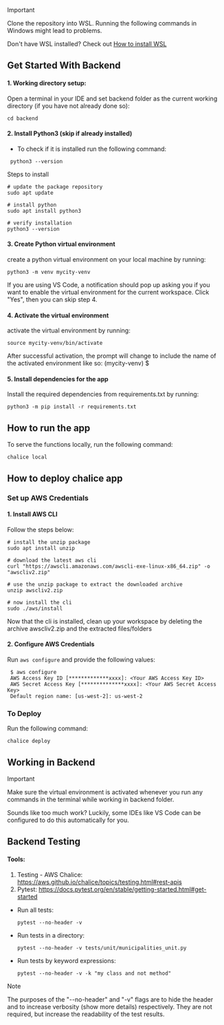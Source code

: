 > [!Important]
> Clone the repository into WSL. Running the following commands in Windows might lead to problems.
> 
> Don't have WSL installed? Check out [How to install WSL](https://learn.microsoft.com/en-us/windows/wsl/install)

## Get Started With Backend

#### 1. Working directory setup:
Open a terminal in your IDE and set backend folder as the current working directory (if you have not already done so):
```
cd backend
```

#### 2. Install Python3 (skip if already installed)
* To check if it is installed run the following command:
 ```
  python3 --version
 ```

Steps to install

```
# update the package repository
sudo apt update

# install python
sudo apt install python3

# verify installation
python3 --version
```

#### 3. Create Python virtual environment
create a python virtual environment on your local machine by running:
```
python3 -m venv mycity-venv
```
If you are using VS Code, a notification should pop up asking you if you want to enable the virtual environment for the current workspace. Click "Yes", then you can skip step 4.

#### 4. Activate the virtual environment
activate the virtual environment by running:
```
source mycity-venv/bin/activate
```
After successful activation, the prompt will change to include the name of the activated environment like so: (mycity-venv) $
   
#### 5. Install dependencies for the app
Install the required dependencies from requirements.txt by running:
```
python3 -m pip install -r requirements.txt
```

## How to run the app
To serve the functions locally, run the following command:
```
chalice local
```

## How to deploy chalice app
### Set up AWS Credentials
#### 1. Install AWS CLI
Follow the steps below:

```
# install the unzip package
sudo apt install unzip

# download the latest aws cli
curl "https://awscli.amazonaws.com/awscli-exe-linux-x86_64.zip" -o "awscliv2.zip"

# use the unzip package to extract the downloaded archive
unzip awscliv2.zip

# now install the cli
sudo ./aws/install
```
Now that the cli is installed, clean up your workspace by deleting the archive awscliv2.zip and the extracted files/folders

#### 2. Configure AWS Credentials
Run ```aws configure``` and provide the following values:

```
 $ aws configure
 AWS Access Key ID [*************xxxx]: <Your AWS Access Key ID>
 AWS Secret Access Key [**************xxxx]: <Your AWS Secret Access Key>
 Default region name: [us-west-2]: us-west-2
```

### To Deploy
Run the following command:
```
chalice deploy
```

## Working in Backend
> [!Important]
> Make sure the virtual environment is activated whenever you run any commands in the terminal while working in backend folder.
>
> Sounds like too much work? Luckily, some IDEs like VS Code can be configured to do this automatically for you.

## Backend Testing
#### Tools:
1. Testing - AWS Chalice: https://aws.github.io/chalice/topics/testing.html#rest-apis
2. Pytest: https://docs.pytest.org/en/stable/getting-started.html#get-started

* Run all tests:
   ```
   pytest --no-header -v
   ```
* Run tests in a directory:
   ```
   pytest --no-header -v tests/unit/municipalities_unit.py
   ```
* Run tests by keyword expressions:
   ```
   pytest --no-header -v -k "my class and not method"
   ```

> [!Note]
> The purposes of the "--no-header" and "-v" flags are to hide the header and to increase verbosity (show more details) respectively. They are not required, but increase the readability of the test results.
  
